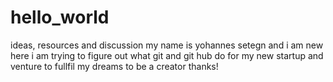 # hello_world
ideas, resources and discussion
my name is yohannes setegn and i am new here
i am trying to figure out what git and git hub do for my new startup and venture to fullfil my dreams to be a creator
thanks!
